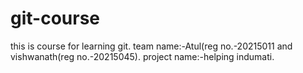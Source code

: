 # git-course
this is course for learning git.
team name:-Atul(reg no.-20215011 and vishwanath(reg no.-20215045).
project name:-helping indumati.
